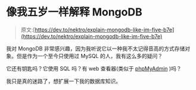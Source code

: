 # 像我五岁一样解释 MongoDB

> 原文:[https://dev.to/nektro/explain-mongodb-like-im-five-b7e](https://dev.to/nektro/explain-mongodb-like-im-five-b7e)

我对 MongoDB 非常感兴趣，因为我听说它以一种我不太记得音高的方式存储对象。但是作为一个至今只使用过 MySQL 的人，我有这么多的疑问？

它还有钥匙吗？它使用 SQL 吗？有 web 查看器(类似于 [phpMyAdmin](https://www.phpmyadmin.net/) )吗？

我只是真的迷路了，想扩展一下我的数据库知识。